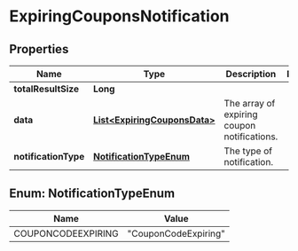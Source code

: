 

# ExpiringCouponsNotification

## Properties

Name | Type | Description | Notes
------------ | ------------- | ------------- | -------------
**totalResultSize** | **Long** |  | 
**data** | [**List&lt;ExpiringCouponsData&gt;**](ExpiringCouponsData.md) | The array of expiring coupon notifications. | 
**notificationType** | [**NotificationTypeEnum**](#NotificationTypeEnum) | The type of notification. | 



## Enum: NotificationTypeEnum

Name | Value
---- | -----
COUPONCODEEXPIRING | &quot;CouponCodeExpiring&quot;



